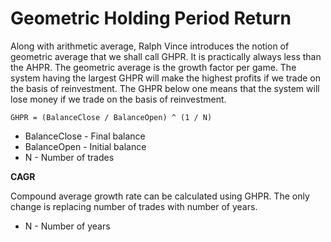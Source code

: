 # Geometric Holding Period Return 

Along with arithmetic average, Ralph Vince introduces the notion of geometric average that we shall call GHPR.
It is practically always less than the AHPR. 
The geometric average is the growth factor per game. 
The system having the largest GHPR will make the highest profits if we trade on the basis of reinvestment. 
The GHPR below one means that the system will lose money if we trade on the basis of reinvestment.

```
GHPR = (BalanceClose / BalanceOpen) ^ (1 / N)
```

- BalanceClose - Final balance
- BalanceOpen - Initial balance
- N - Number of trades

**CAGR**

Compound average growth rate can be calculated using GHPR. 
The only change is replacing number of trades with number of years. 

- N - Number of years
